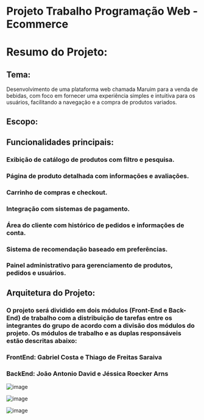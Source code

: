 # Projeto Trabalho Programação Web - Ecommerce 

# Resumo do Projeto: 

## Tema: 

Desenvolvimento de uma plataforma web chamada Maruim para a venda de bebidas, com foco em fornecer uma experiência simples e intuitiva para os usuários, facilitando a navegação e a compra de produtos variados. 

## Escopo: 

## Funcionalidades principais: 

### Exibição de catálogo de produtos com filtro e pesquisa. 

### Página de produto detalhada com informações e avaliações. 

### Carrinho de compras e checkout. 

### Integração com sistemas de pagamento. 

### Área do cliente com histórico de pedidos e informações de conta. 

### Sistema de recomendação baseado em preferências. 

### Painel administrativo para gerenciamento de produtos, pedidos e usuários. 

 

## Arquitetura do Projeto: 

 

### O projeto será dividido em dois módulos (Front-End e Back-End) de trabalho com a distribuição de tarefas entre os integrantes do grupo de acordo com a divisão dos módulos do projeto. Os módulos de trabalho e as duplas responsáveis estão descritas abaixo: 

 

### FrontEnd: Gabriel Costa e Thiago de Freitas Saraiva   

### BackEnd: João Antonio David e Jéssica Roecker Arns 

 

![image](https://github.com/user-attachments/assets/f8a17a0e-ccff-44aa-9b6f-d0121bca2efc) 

![image](https://github.com/user-attachments/assets/6c7a8197-aa7c-49ed-a098-4fb549591a94)

![image](https://github.com/user-attachments/assets/620706b6-70d6-4e43-b422-ee2dce54976f)


 

 


